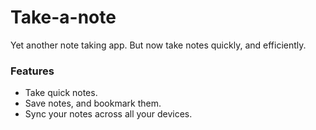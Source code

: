 # Take-a-note

Yet another note taking app. But now take notes quickly, and efficiently.

### Features
- Take quick notes.
- Save notes, and bookmark them.
- Sync your notes across all your devices.
